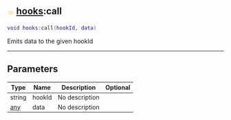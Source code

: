 ## ![shared](.gitbook/assets/shared.png) [hooks](./readme/hooks/README.md):call

```lua
void hooks:call(hookId, data)
```

Emits data to the given hookId

------
## Parameters

| Type   | Name | Description | Optional |
| ------ | ---- | ----------- | -------: |
| string | hookId | No description |  |
| [any](./readme/any/README.md) | data | No description |  |

